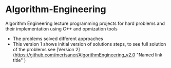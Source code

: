 # Algorithm-Engineering
Algorithm Engineering lecture programming projects for hard problems and their implementation using C++ and opmization tools

- The problems solved different approaches
- This version 1 shows initial version of solutions steps, to see full solution of the problems see [Version 2] (https://github.com/mertsaner/AlgorithmEngineering_v2.0 "Named link title" ) 
